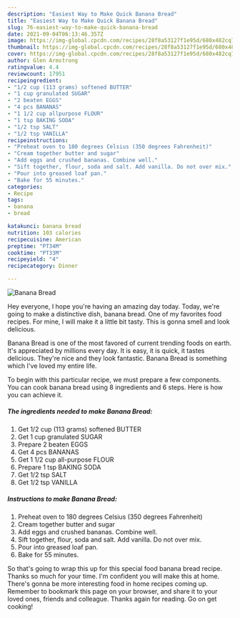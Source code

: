 ```yaml
---
description: "Easiest Way to Make Quick Banana Bread"
title: "Easiest Way to Make Quick Banana Bread"
slug: 76-easiest-way-to-make-quick-banana-bread
date: 2021-09-04T06:13:46.357Z
image: https://img-global.cpcdn.com/recipes/28f8a53127f1e95d/680x482cq70/banana-bread-recipe-main-photo.jpg
thumbnail: https://img-global.cpcdn.com/recipes/28f8a53127f1e95d/680x482cq70/banana-bread-recipe-main-photo.jpg
cover: https://img-global.cpcdn.com/recipes/28f8a53127f1e95d/680x482cq70/banana-bread-recipe-main-photo.jpg
author: Glen Armstrong
ratingvalue: 4.4
reviewcount: 17951
recipeingredient:
- "1/2 cup (113 grams) softened BUTTER"
- "1 cup granulated SUGAR"
- "2 beaten EGGS"
- "4 pcs BANANAS"
- "1 1/2 cup allpurpose FLOUR"
- "1 tsp BAKING SODA"
- "1/2 tsp SALT"
- "1/2 tsp VANILLA"
recipeinstructions:
- "Preheat oven to 180 degrees Celsius (350 degrees Fahrenheit)"
- "Cream together butter and sugar"
- "Add eggs and crushed bananas. Combine well."
- "Sift together, flour, soda and salt. Add vanilla. Do not over mix."
- "Pour into greased loaf pan."
- "Bake for 55 minutes."
categories:
- Recipe
tags:
- banana
- bread

katakunci: banana bread 
nutrition: 103 calories
recipecuisine: American
preptime: "PT34M"
cooktime: "PT33M"
recipeyield: "4"
recipecategory: Dinner

---
```



![Banana Bread](https://img-global.cpcdn.com/recipes/28f8a53127f1e95d/680x482cq70/banana-bread-recipe-main-photo.jpg)

Hey everyone, I hope you're having an amazing day today. Today, we're going to make a distinctive dish, banana bread. One of my favorites food recipes. For mine, I will make it a little bit tasty. This is gonna smell and look delicious.

Banana Bread is one of the most favored of current trending foods on earth. It's appreciated by millions every day. It is easy, it is quick, it tastes delicious. They're nice and they look fantastic. Banana Bread is something which I've loved my entire life.




To begin with this particular recipe, we must prepare a few components. You can cook banana bread using 8 ingredients and 6 steps. Here is how you can achieve it.

<!--inarticleads1-->

##### The ingredients needed to make Banana Bread:

1. Get 1/2 cup (113 grams) softened BUTTER
1. Get 1 cup granulated SUGAR
1. Prepare 2 beaten EGGS
1. Get 4 pcs BANANAS
1. Get 1 1/2 cup all-purpose FLOUR
1. Prepare 1 tsp BAKING SODA
1. Get 1/2 tsp SALT
1. Get 1/2 tsp VANILLA




<!--inarticleads2-->

##### Instructions to make Banana Bread:

1. Preheat oven to 180 degrees Celsius (350 degrees Fahrenheit)
1. Cream together butter and sugar
1. Add eggs and crushed bananas. Combine well.
1. Sift together, flour, soda and salt. Add vanilla. Do not over mix.
1. Pour into greased loaf pan.
1. Bake for 55 minutes.




So that's going to wrap this up for this special food banana bread recipe. Thanks so much for your time. I'm confident you will make this at home. There's gonna be more interesting food in home recipes coming up. Remember to bookmark this page on your browser, and share it to your loved ones, friends and colleague. Thanks again for reading. Go on get cooking!
